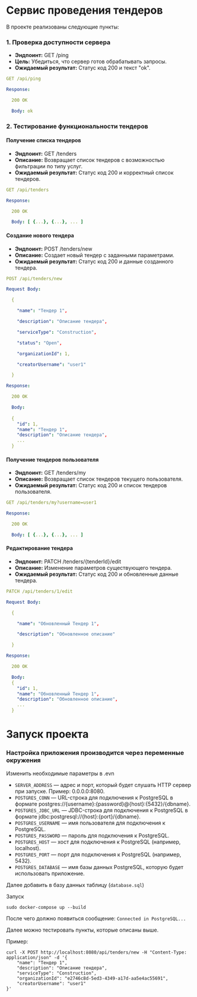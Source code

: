 # Сервис проведения тендеров

В проекте реализованы следующие пункты:

### 1. Проверка доступности сервера

- **Эндпоинт:** GET /ping
- **Цель:** Убедиться, что сервер готов обрабатывать запросы.
- **Ожидаемый результат:** Статус код 200 и текст "ok".

```yaml
GET /api/ping

Response:

  200 OK

  Body: ok
```

### 2. Тестирование функциональности тендеров

#### Получение списка тендеров

- **Эндпоинт:** GET /tenders
- **Описание:** Возвращает список тендеров с возможностью фильтрации по типу услуг.
- **Ожидаемый результат:** Статус код 200 и корректный список тендеров.

```yaml
GET /api/tenders

Response:

  200 OK

  Body: [ {...}, {...}, ... ]
```

#### Создание нового тендера

- **Эндпоинт:** POST /tenders/new
- **Описание:** Создает новый тендер с заданными параметрами.
- **Ожидаемый результат:** Статус код 200 и данные созданного тендера.

```yaml
POST /api/tenders/new

Request Body:

  {

    "name": "Тендер 1",

    "description": "Описание тендера",

    "serviceType": "Construction",

    "status": "Open",

    "organizationId": 1,

    "creatorUsername": "user1"

  }

Response:

  200 OK

  Body:
 
  {
    "id": 1,
    "name": "Тендер 1",
    "description": "Описание тендера",
    ...
  }
```

#### Получение тендеров пользователя

- **Эндпоинт:** GET /tenders/my
- **Описание:** Возвращает список тендеров текущего пользователя.
- **Ожидаемый результат:** Статус код 200 и список тендеров пользователя.

```yaml
GET /api/tenders/my?username=user1

Response:

  200 OK

  Body: [ {...}, {...}, ... ] 
```

#### Редактирование тендера

- **Эндпоинт:** PATCH /tenders/{tenderId}/edit
- **Описание:** Изменение параметров существующего тендера.
- **Ожидаемый результат:** Статус код 200 и обновленные данные тендера.

```yaml
PATCH /api/tenders/1/edit

Request Body:

  {

    "name": "Обновленный Тендер 1",

    "description": "Обновленное описание"

  }

Response:

  200 OK

  Body:
  {
    "id": 1,
    "name": "Обновленный Тендер 1",
    "description": "Обновленное описание",
    ...
  } 
```

# Запуск проекта

### Настройка приложения производится через переменные окружения

Изменить необходимые параметры в .evn

- `SERVER_ADDRESS` — адрес и порт, который будет слушать HTTP сервер при запуске. Пример: 0.0.0.0:8080.
- `POSTGRES_CONN` — URL-строка для подключения к PostgreSQL в формате postgres://{username}:{password}@{host}:{5432}/{dbname}.
- `POSTGRES_JDBC_URL` — JDBC-строка для подключения к PostgreSQL в формате jdbc:postgresql://{host}:{port}/{dbname}.
- `POSTGRES_USERNAME` — имя пользователя для подключения к PostgreSQL.
- `POSTGRES_PASSWORD` — пароль для подключения к PostgreSQL.
- `POSTGRES_HOST` — хост для подключения к PostgreSQL (например, localhost).
- `POSTGRES_PORT` — порт для подключения к PostgreSQL (например, 5432).
- `POSTGRES_DATABASE` — имя базы данных PostgreSQL, которую будет использовать приложение.


Далее добавить в базу данных таблицу (`database.sql`)

Запуск

```
sudo docker-compose up --build
```

После чего должно появиться сообщение: `Connected in PostgreSQL...`

Далее можно тестировать пункты, которые описаны выше.

Пример:

```
curl -X POST http://localhost:8080/api/tenders/new -H "Content-Type: application/json" -d '{
    "name": "Тендер 1",
    "description": "Описание тендера",
    "serviceType": "Construction",
    "organizationId": "e2746c8d-5ed3-4349-a17d-aa5e4ac55691",
    "creatorUsername": "user1"
}'
```
